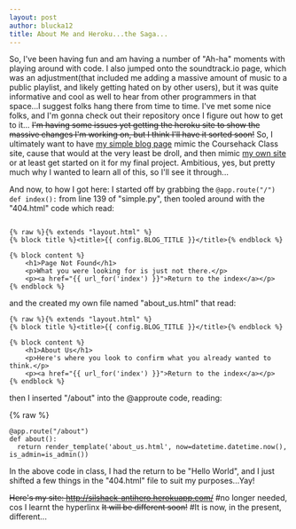 ```yaml
---
layout: post
author: blucka12
title: About Me and Heroku...the Saga...
---
```


So, I've been having fun and am having a number of "Ah-ha" moments with playing around with code. I also jumped onto the soundtrack.io page, which was an adjustment(that included me adding a massive amount of music to a public playlist, and likely getting hated on by other users), but it was quite informative and cool as well to hear from other programmers in that space...I suggest folks hang there from time to time. I've met some nice folks, and I'm gonna check out their repository once I figure out how to get to it...
~~I'm having some issues yet getting the heroku site to show the massive changes I'm working on, but I think I'll have it sorted soon!~~ So, I ultimately want to have [my simple blog page](http://silshack-antihero.herokuapp.com/) mimic the Coursehack Class site, cause that would at the very least be droll, and then mimic [my own site](http://www.steadyflowblog.com) or at least get started on it for my final project. Ambitious, yes, but pretty much why I wanted to learn all of this, so I'll see it through...

And now, to how I got here: I started off by grabbing the `@app.route("/") def index():` from line 139 of "simple.py", then tooled around with the "404.html" code which read: 

```

{% raw %}{% extends "layout.html" %}
{% block title %}<title>{{ config.BLOG_TITLE }}</title>{% endblock %}

{% block content %}
	<h1>Page Not Found</h1>
	<p>What you were looking for is just not there.</p>
	<p><a href="{{ url_for('index') }}">Return to the index</a></p>
{% endblock %}
```

and the created my own file named "about_us.html" that read: 

```
{% raw %}{% extends "layout.html" %}
{% block title %}<title>{{ config.BLOG_TITLE }}</title>{% endblock %}

{% block content %}
	<h1>About Us</h1>
	<p>Here's where you look to confirm what you already wanted to think.</p>
	<p><a href="{{ url_for('index') }}">Return to the index</a></p>
{% endblock %}
```

then I inserted "/about" into the @approute code, reading: 

{% raw %}
```
@app.route("/about")
def about():
  return render_template('about_us.html', now=datetime.datetime.now(), is_admin=is_admin())
```


In the above code in class, I had the return to be "Hello World", and I just shifted a few things in the "404.html" file to suit my purposes...Yay!


~~Here's my site: http://silshack-antihero.herokuapp.com/~~ #no longer needed, cos I learnt the hyperlinx
~~It will be different soon!~~ #It is now, in the present, different...